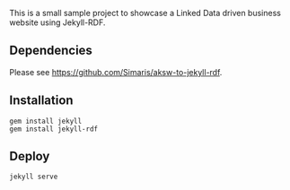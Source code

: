 This is a small sample project to showcase a Linked Data driven business website using Jekyll-RDF.

## Dependencies

Please see https://github.com/Simaris/aksw-to-jekyll-rdf.

## Installation

```
gem install jekyll
gem install jekyll-rdf
```


## Deploy

```
jekyll serve
```
